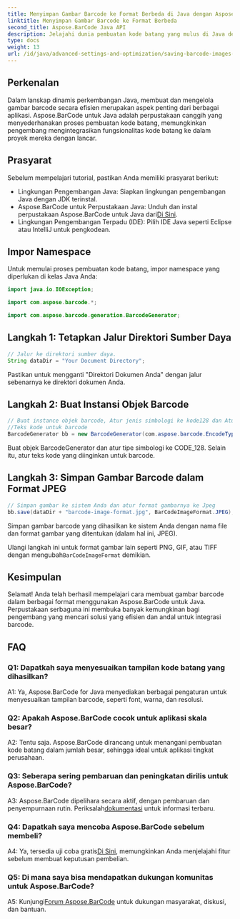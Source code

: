 ```yaml
---
title: Menyimpan Gambar Barcode ke Format Berbeda di Java dengan Aspose.BarCode
linktitle: Menyimpan Gambar Barcode ke Format Berbeda
second_title: Aspose.BarCode Java API
description: Jelajahi dunia pembuatan kode batang yang mulus di Java dengan Aspose.BarCode. Pelajari cara menyimpan gambar kode batang dalam berbagai format dengan mudah.
type: docs
weight: 13
url: /id/java/advanced-settings-and-optimization/saving-barcode-images-different-formats/
---
```

## Perkenalan

Dalam lanskap dinamis perkembangan Java, membuat dan mengelola gambar barcode secara efisien merupakan aspek penting dari berbagai aplikasi. Aspose.BarCode untuk Java adalah perpustakaan canggih yang menyederhanakan proses pembuatan kode batang, memungkinkan pengembang mengintegrasikan fungsionalitas kode batang ke dalam proyek mereka dengan lancar.

## Prasyarat

Sebelum mempelajari tutorial, pastikan Anda memiliki prasyarat berikut:

- Lingkungan Pengembangan Java: Siapkan lingkungan pengembangan Java dengan JDK terinstal.
-  Aspose.BarCode untuk Perpustakaan Java: Unduh dan instal perpustakaan Aspose.BarCode untuk Java dari[Di Sini](https://releases.aspose.com/barcode/java/).
- Lingkungan Pengembangan Terpadu (IDE): Pilih IDE Java seperti Eclipse atau IntelliJ untuk pengkodean.

## Impor Namespace

Untuk memulai proses pembuatan kode batang, impor namespace yang diperlukan di kelas Java Anda:

```java
import java.io.IOException;

import com.aspose.barcode.*;

import com.aspose.barcode.generation.BarcodeGenerator;
```

## Langkah 1: Tetapkan Jalur Direktori Sumber Daya

```java
// Jalur ke direktori sumber daya.
String dataDir = "Your Document Directory";
```

Pastikan untuk mengganti "Direktori Dokumen Anda" dengan jalur sebenarnya ke direktori dokumen Anda.

## Langkah 2: Buat Instansi Objek Barcode

```java
// Buat instance objek barcode, Atur jenis simbologi ke kode128 dan Atur
//Teks kode untuk barcode
BarcodeGenerator bb = new BarcodeGenerator(com.aspose.barcode.EncodeTypes.CODE_128, "1234567");
```

Buat objek BarcodeGenerator dan atur tipe simbologi ke CODE_128. Selain itu, atur teks kode yang diinginkan untuk barcode.

## Langkah 3: Simpan Gambar Barcode dalam Format JPEG

```java
// Simpan gambar ke sistem Anda dan atur format gambarnya ke Jpeg
bb.save(dataDir + "barcode-image-format.jpg", BarCodeImageFormat.JPEG);
```

Simpan gambar barcode yang dihasilkan ke sistem Anda dengan nama file dan format gambar yang ditentukan (dalam hal ini, JPEG).

 Ulangi langkah ini untuk format gambar lain seperti PNG, GIF, atau TIFF dengan mengubah`BarCodeImageFormat` demikian.

## Kesimpulan

Selamat! Anda telah berhasil mempelajari cara membuat gambar barcode dalam berbagai format menggunakan Aspose.BarCode untuk Java. Perpustakaan serbaguna ini membuka banyak kemungkinan bagi pengembang yang mencari solusi yang efisien dan andal untuk integrasi barcode.

## FAQ

### Q1: Dapatkah saya menyesuaikan tampilan kode batang yang dihasilkan?

A1: Ya, Aspose.BarCode for Java menyediakan berbagai pengaturan untuk menyesuaikan tampilan barcode, seperti font, warna, dan resolusi.

### Q2: Apakah Aspose.BarCode cocok untuk aplikasi skala besar?

A2: Tentu saja. Aspose.BarCode dirancang untuk menangani pembuatan kode batang dalam jumlah besar, sehingga ideal untuk aplikasi tingkat perusahaan.

### Q3: Seberapa sering pembaruan dan peningkatan dirilis untuk Aspose.BarCode?

 A3: Aspose.BarCode dipelihara secara aktif, dengan pembaruan dan penyempurnaan rutin. Periksalah[dokumentasi](https://reference.aspose.com/barcode/java/) untuk informasi terbaru.

### Q4: Dapatkah saya mencoba Aspose.BarCode sebelum membeli?

 A4: Ya, tersedia uji coba gratis[Di Sini](https://releases.aspose.com/), memungkinkan Anda menjelajahi fitur sebelum membuat keputusan pembelian.

### Q5: Di mana saya bisa mendapatkan dukungan komunitas untuk Aspose.BarCode?

 A5: Kunjungi[Forum Aspose.BarCode](https://forum.aspose.com/c/barcode/13) untuk dukungan masyarakat, diskusi, dan bantuan.